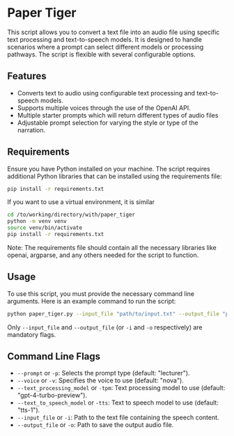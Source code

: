 # Paper Tiger

This script allows you to convert a text file into an audio file using specific text processing and text-to-speech models. It is designed to handle scenarios where a prompt can select different models or processing pathways. The script is flexible with several configurable options.

## Features

- Converts text to audio using configurable text processing and text-to-speech models.
- Supports multiple voices through the use of the OpenAI API.
- Multiple starter prompts which will return different types of audio files
- Adjustable prompt selection for varying the style or type of the narration.

## Requirements

Ensure you have Python installed on your machine. The script requires additional Python libraries that can be installed using the requirements file:

```bash
pip install -r requirements.txt
```

If you want to use a virtual environment, it is similar

```bash
cd /to/working/directory/with/paper_tiger
python -m venv venv
source venv/bin/activate
pip install -r requirements.txt
```

Note: The requirements file should contain all the necessary libraries like openai, argparse, and any others needed for the script to function.

## Usage

To use this script, you must provide the necessary command line arguments. Here is an example command to run the script:

```bash
python paper_tiger.py --input_file "path/to/input.txt" --output_file "path/to/output.mp3" --voice "nova" --prompt "lecturer" --text_processing_model "gpt-4-turbo-preview" --text_to_speech_model "tts-1"
```

Only `--input_file` and `--output_file` (or `-i` and `-o` respectively) are mandatory flags.

## Command Line Flags
* `--prompt` or `-p`: Selects the prompt type (default: "lecturer"). 
* `--voice` or `-v`: Specifies the voice to use (default: "nova"). 
* `--text_processing_model` or `-tpm`: Text processing model to use (default: "gpt-4-turbo-preview"). 
* `--text_to_speech_model` or `-tts`: Text to speech model to use (default: "tts-1"). 
* `--input_file` or `-i`: Path to the text file containing the speech content. 
* `--output_file` or `-o`: Path to save the output audio file.